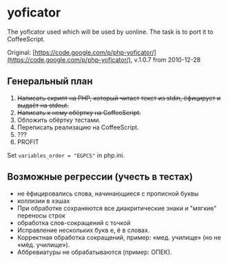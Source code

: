 yoficator
=========

The yoficator used which will be used by uonline. The task is to port it to CoffeeScript.

Original: [https://code.google.com/p/php-yoficator/](https://code.google.com/p/php-yoficator/), v.1.0.7 from 2010-12-28


## Генеральный план

1. ~~Написать скрипт на PHP, который читает текст из stdin, ёфицирует и выдаёт на stdout.~~
2. ~~Написать к нему обёртку на CoffeeScript.~~
3. Обложить обёртку тестами.
4. Переписать реализацию на CoffeeScript.
5. ???
6. PROFIT

Set `variables_order = "EGPCS"` in php.ini.


## Возможные регрессии (учесть в тестах)

* не ёфицировались слова, начинающиеся с прописной буквы
* коллизии в хэшах
* При обработке сохраняются все диакритические знаки и "мягкие" переносы строк
* обработка слов-сокращений с точкой
* Исправление нескольких букв е, ё в словах.
* Корректная обработка сокращений, пример: «мед. училище» (но не «мёд. училище»).
* Аббревиатуры не обрабатываются (пример: ОПЕК). 
